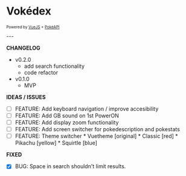 # Vokédex

<p style="font-size: 10px">Powered by <a href="https://vuejs.org/" title="VueJS">VueJS</a> + <a href="https://pokeapi.co/" title="PokéAPI">PokéAPI</a></p>
---


__CHANGELOG__

  * v0.2.0
    + add search functionality
    + code refactor
  * v0.1.0
    + MVP



__IDEAS / ISSUES__

- [ ] FEATURE: Add keyboard navigation / improve accesibility
- [ ] FEATURE: Add GB sound on 1st PowerON
- [ ] FEATURE: Add display zoom functionality
- [ ] FEATURE: Add screen switcher for pokedescription and pokestats
- [ ] FEATURE: Theme switcher
      * Vuetheme [original]
      * Classic [red]
      * Pikachu [yellow]
      * Squirtle [blue]

__FIXED__

- [X] BUG: Space in search shouldn't limit results.
